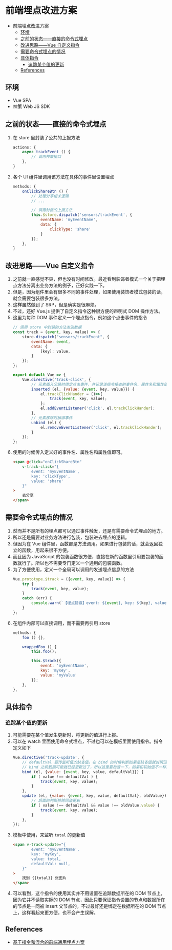 # 前端埋点改进方案


<!-- TOC -->

- [前端埋点改进方案](#前端埋点改进方案)
    - [环境](#环境)
    - [之前的状态——直接的命令式埋点](#之前的状态直接的命令式埋点)
    - [改进思路——Vue 自定义指令](#改进思路vue-自定义指令)
    - [需要命令式埋点的情况](#需要命令式埋点的情况)
    - [具体指令](#具体指令)
        - [追踪某个值的更新](#追踪某个值的更新)
    - [References](#references)

<!-- /TOC -->


## 环境
* Vue SPA
* 神策 Web JS SDK


## 之前的状态——直接的命令式埋点
1. 在 store 里封装了公共的上报方法
    ```js
    actions: {
        async trackEvent () {
            // 调用神策接口
        },
    }
    ```
2. 各个 UI 组件里调用该方法在具体的事件里设置埋点
    ```js
    methods: {
        onClickShareBtn () {
            // 处理分享相关逻辑
            // ...

            // 调用封装的上报方法
            this.$store.dispatch('sensors/trackEvent', {
                eventName: 'myEventName',
                data: {
                    clickType: 'share'
                }
            });
        },
    }
    ```



## 改进思路——Vue 自定义指令
1. 之前就一直感觉不爽，但也没有时间修改。最近看到装饰者模式一个关于把埋点方法分离出业务方法的例子，正好实践一下。
2. 但是，因为组件里会有很多不同的事件处理，如果使用装饰者模式包装的话，就会需要包装很多方法。
3. 这样虽然做到了 SRP，但是确实是很麻烦。
4. 不过，还好 Vue.js 提供了自定义指令这种很方便的声明式 DOM 操作方法。
5. 这里为每种 DOM 事件定义一个埋点指令，例如这个点击事件的指令
    ```js
    // 调用 store 中封装的方法发送数据
    const track = (event, key, value) => {
        store.dispatch("sensors/trackEvent", {
            eventName: event,
            data: {
                [key]: value,
            }
        });
    };

    export default Vue => {
        Vue.directive('track-click', {
            // 元素插入父级时绑定点击事件，并记录该指令接收的事件名、属性名和属性值
            inserted (el, {value: {event, key, value}}) {
                el.trackClickHander = ()=>{
                    track(event, key, value);
                };
                el.addEventListener('click', el.trackClickHander);
            },
            // 元素移除时解绑事件
            unbind (el) {
                el.removeEventListener('click', el.trackClickHander);
            }
        });
    };
    ```
6. 使用的时候传入定义好的事件名、属性名和属性值即可。
    ```html
    <span @click="onClickShareBtn" 
        v-track-click="{
            event: 'myEventName', 
            key: 'clickType', 
            value: 'share'
        }"
    >
        去分享
    </span>
    ```


## 需要命令式埋点的情况
1. 然而并不是所有的埋点都可以通过事件触发，还是有需要命令式埋点的地方。
2. 所以还是需要对业务方法进行包装，包装进去埋点的逻辑。
3. 但因为在 Vue 组件里，函数都是方法调用。如果进行包装的话，就会返回独立的函数，用起来很不方便。
4. 而且因为 JavaScript 的包装函数很方便，直接在新的函数里引用要包装的函数就行了。所以也不需要专门定义一个通用的包装函数。
5. 为了方便使用，定义一个全局可以调用的发送埋点信息的方法
    ```js
    Vue.prototype.$track = ({event, key, value}) => {
        try {
            track(event, key, value);
        }
        catch (err) {
            console.warn(`【埋点错误】event: ${event}, key: ${key}, value: ${value}`);
        }
    };
    ```
6. 在组件内部可以直接调用，而不需要再引用 store
    ```js
    methods: {
        foo () {},

        wrappedFoo () {
            this.foo();

            this.$track({
                event: 'myEventName', 
                key: 'myKey', 
                value: 'myValue'
            });
        },
    },
    ```


## 具体指令
### 追踪某个值的更新
1. 可能需要在某个值发生更新时，将更新的值进行上报。
2. 可以在 watch 里面使用命令式埋点，不过也可以在模板里面使用指令。指令定义如下
    ```js
    Vue.directive('track-update', {
        // defaultVal 要传监听值的缺省值。在 bind 的时候判断如果是缺省值就说明没有更新
        // bind 之前数据可能就已经更新过了，所以这里要检查一下，如果和初始值不一样就上报
        bind (el, {value: {event, key, value, defaultVal}}) {
            if ( value !== defaultVal ) {
                track(event, key, value);
            }
        },
        update (el, {value: {event, key, value, defaultVal}, oldValue}) {
            // 后面的判断排除同值更新
            if ( value !== defaultVal && value !== oldValue.value) {
                track(event, key, value);
            }
        },
    });
    ```
3. 模板中使用，来监听 `total` 的更新值
    ```html
    <span v-track-update="{
            event: 'myEventName', 
            key: 'myKey', 
            value: total,
            defaultVal: null,
        }"
    >
        找到 {{total}} 张图片
    </span>
    ```
4. 可以看到，这个指令的使用其实并不用设置在追踪数据所在的 DOM 节点上，因为它并不读取实际的 DOM 节点，因此只要保证指令设置的节点和数据所在的节点是一同被 insert 父节点的。不过最好还是绑定在数据所在的 DOM 节点上，这样看起来更方便，也不会产生误解。
    

## References
* [基于指令和混合的前端通用埋点方案](https://zhuanlan.zhihu.com/p/27659302)

